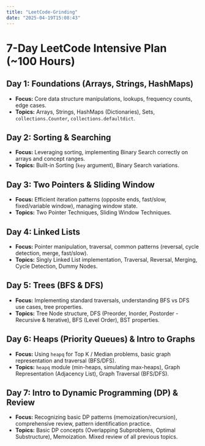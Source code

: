 ```yaml
---
title: "LeetCode-Grinding"
date: "2025-04-19T15:08:43"
---
```


# 7-Day LeetCode Intensive Plan (~100 Hours)

## Day 1: Foundations (Arrays, Strings, HashMaps)
* **Focus:** Core data structure manipulations, lookups, frequency counts, edge cases.
* **Topics:** Arrays, Strings, HashMaps (Dictionaries), Sets, `collections.Counter`, `collections.defaultdict`.

## Day 2: Sorting & Searching
* **Focus:** Leveraging sorting, implementing Binary Search correctly on arrays and concept ranges.
* **Topics:** Built-in Sorting (`key` argument), Binary Search variations.

## Day 3: Two Pointers & Sliding Window
* **Focus:** Efficient iteration patterns (opposite ends, fast/slow, fixed/variable window), managing window state.
* **Topics:** Two Pointer Techniques, Sliding Window Techniques.

## Day 4: Linked Lists
* **Focus:** Pointer manipulation, traversal, common patterns (reversal, cycle detection, merge, fast/slow).
* **Topics:** Singly Linked List implementation, Traversal, Reversal, Merging, Cycle Detection, Dummy Nodes.

## Day 5: Trees (BFS & DFS)
* **Focus:** Implementing standard traversals, understanding BFS vs DFS use cases, tree properties.
* **Topics:** Tree Node structure, DFS (Preorder, Inorder, Postorder - Recursive & Iterative), BFS (Level Order), BST properties.

## Day 6: Heaps (Priority Queues) & Intro to Graphs
* **Focus:** Using `heapq` for Top K / Median problems, basic graph representation and traversal (BFS/DFS).
* **Topics:** `heapq` module (min-heaps, simulating max-heaps), Graph Representation (Adjacency List), Graph Traversal (BFS/DFS).

## Day 7: Intro to Dynamic Programming (DP) & Review
* **Focus:** Recognizing basic DP patterns (memoization/recursion), comprehensive review, pattern identification practice.
* **Topics:** Basic DP concepts (Overlapping Subproblems, Optimal Substructure), Memoization. Mixed review of all previous topics.
